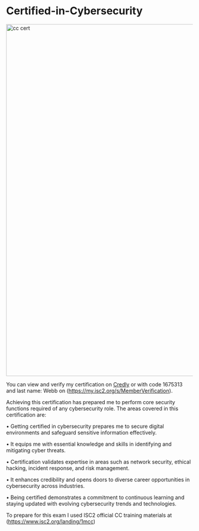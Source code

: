 # Certified-in-Cybersecurity

<img width="950" alt="cc cert" src="https://github.com/jwbizz08/Certified-in-Cybersecurity/assets/142136846/59a33259-e2a6-4f24-ab11-86d0016fb6c4">


You can view and verify my certification on [Credly](https://www.credly.com/earner/earned/badge/25c20b0d-58fd-4794-ac4f-62135a1adafe) or with code 1675313 and last name: Webb on (https://my.isc2.org/s/MemberVerification).

Achieving this certification has prepared me to perform core security functions required of any cybersecurity role. The areas covered in this certification are:

•	Getting certified in cybersecurity prepares me to secure digital environments and safeguard sensitive information effectively.

•	It equips me with essential knowledge and skills in identifying and mitigating cyber threats.

•	Certification validates expertise in areas such as network security, ethical hacking, incident response, and risk management.

•	It enhances credibility and opens doors to diverse career opportunities in cybersecurity across industries.

•	Being certified demonstrates a commitment to continuous learning and staying updated with evolving cybersecurity trends and technologies.

To prepare for this exam I used ISC2 official CC training materials at (https://www.isc2.org/landing/1mcc)





